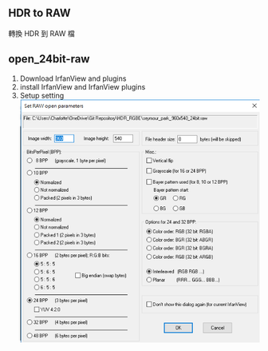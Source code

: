 ## HDR to RAW
轉換 HDR 到 RAW 檔

## open_24bit-raw
1. Download IrfanView and plugins
2. install IrfanView and IrfanView plugins
3. Setup setting  
![](https://github.com/hunandy14/HDR_RGBE/blob/master/open_24bit-raw.png)